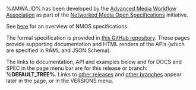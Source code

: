 %AMWA_ID% has been developed by the [Advanced Media Workflow Association](https://www.amwa.tv) as part of the [Networked Media Open Specifications](https://www.nmos.tv) initiative.

See [here](https://specs.amwa.tv/nmos) for an overview of NMOS specifications.

The formal specification is provided in [this GitHub repository](%REPO_ADDRESS%). These pages provide supporting documentation and HTML renders of the APIs (which are specified in RAML and JSON Schema).

The links to documentation, API and examples below and for DOCS and SPEC in the page menu bar are for this release or branch: **%DEFAULT_TREE%**. Links to [other releases](releases/) and [other branches](branches/) appear later in the page, or in the VERSIONS menu.
